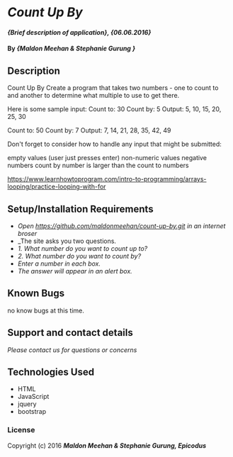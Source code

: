# _Count Up By_

#### _{Brief description of application}, {06.06.2016}_

#### By _**{Maldon Meehan & Stephanie Gurung }**_

## Description
Count Up By
Create a program that takes two numbers - one to count to and another to determine what multiple to use to get there.

Here is some sample input: 
Count to: 30 
Count by: 5 
Output: 5, 10, 15, 20, 25, 30 

Count to: 50 
Count by: 7 
Output: 7, 14, 21, 28, 35, 42, 49

Don't forget to consider how to handle any input that might be submitted:

empty values (user just presses enter)
non-numeric values
negative numbers
count by number is larger than the count to numbers

https://www.learnhowtoprogram.com/intro-to-programming/arrays-looping/practice-looping-with-for

## Setup/Installation Requirements

* _Open https://github.com/maldonmeehan/count-up-by.git in an internet broser_
* _The site asks you two questions.
* _1. What number do you want to count up to?_
* _2. What number do you want to count by?_
* _Enter a number in each box._
* _The answer will appear in an alert box._

## Known Bugs

no know bugs at this time.

## Support and contact details

_Please contact us for questions or concerns_

## Technologies Used

* HTML 
* JavaScript 
* jquery 
* bootstrap

### License

Copyright (c) 2016 **_Maldon Meehan & Stephanie Gurung, Epicodus_**
